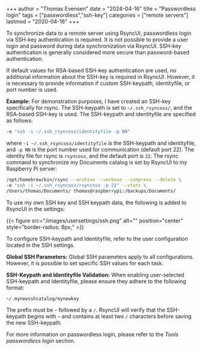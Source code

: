 +++
author = "Thomas Evensen"
date = "2024-04-16"
title = "Passwordless login"
tags = ["passwordless","ssh-key"]
categories = ["remote servers"]
lastmod = "2020-04-16"
+++

To synchronize data to a remote server using RsyncUI, passwordless login via SSH-key authentication is required. It is not possible to provide a user login and password during data synchronization via RsyncUI. SSH-key authentication is generally considered more secure than password-based authentication.

If default values for RSA-based SSH-key authentication are used, no additional information about the SSH-key is required in RsyncUI. However, it is necessary to provide information if custom SSH-keypath, identityfile, or port number is used.

**Example:**
For demonstration purposes, I have created an SSH-key specifically for rsync. The SSH-keypath is set to `~/.ssh_rsyncosx/`, and the RSA-based SSH-key is used. The SSH-keypath and identityfile are specified as follows:

```bash
-e "ssh -i ~/.ssh_rsyncosx/identityfile -p NN"
```
where `-i ~/.ssh_rsyncosx/identityfile` is the SSH-keypath and identityfile, and `-p NN` is the port number used for communication (default port 22). The identity file for rsync is `rsyncosx`, and the default port is `22`. The rsync command to synchronize my Documents catalog is set by RsyncUI to my Raspberry Pi server:

```bash
/opt/homebrew/bin/rsync --archive --verbose --compress --delete \
-e "ssh -i ~/.ssh_rsyncosx/rsyncosx -p 22" --stats \
/Users/thomas/Documents/ thomas@raspberrypi:/backups/Documents/
```

To use my own SSH key and SSH keypath data, the following is added to RsyncUI in the settings:

{{< figure src="/images/usersettings/ssh.png" alt="" position="center" style="border-radius: 8px;" >}}

To configure SSH-keypath and Identityfile, refer to the user configuration located in the SSH settings.

**Global SSH Parameters:**
Global SSH parameters apply to all configurations. However, it is possible to set specific SSH values for each task.

**SSH-Keypath and Identityfile Validation:**
When enabling user-selected SSH-keypath and Identityfile, please ensure they adhere to the following format:

```bash
~/.mynewsshcatalog/mynewkey
```

The prefix must be `~` followed by a `/`. RsyncUI will verify that the SSH-keypath begins with `~` and contains at least two `/` characters before saving the new SSH-keypath.

For more information on passwordless login, please refer to the *Tools passwordless login* section.
